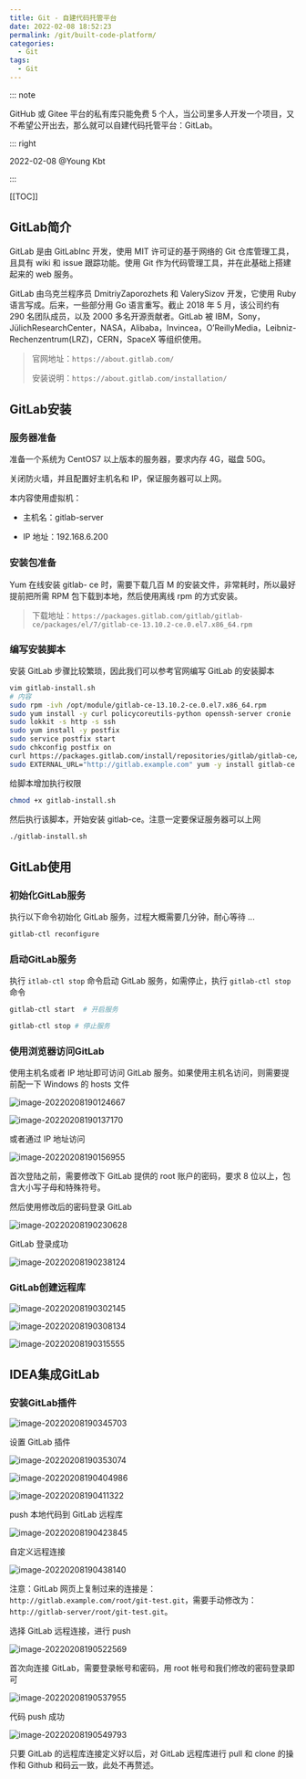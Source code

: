 ```yaml
---
title: Git - 自建代码托管平台
date: 2022-02-08 18:52:23
permalink: /git/built-code-platform/
categories: 
  - Git
tags: 
  - Git
---
```


::: note

GitHub 或 Gitee 平台的私有库只能免费 5 个人，当公司里多人开发一个项目，又不希望公开出去，那么就可以自建代码托管平台：GitLab。

::: right

2022-02-08 @Young Kbt

:::

[[TOC]]



## GitLab简介

GitLab 是由 GitLabInc 开发，使用 MIT 许可证的基于网络的 Git 仓库管理工具，且具有 wiki 和 issue 跟踪功能。使用 Git 作为代码管理工具，并在此基础上搭建起来的 web 服务。

GitLab 由乌克兰程序员 DmitriyZaporozhets 和 ValerySizov 开发，它使用 Ruby 语言写成。后来，一些部分用 Go 语言重写。截止 2018 年 5 月，该公司约有 290 名团队成员，以及 2000 多名开源贡献者。GitLab 被 IBM，Sony，JülichResearchCenter，NASA，Alibaba，Invincea，O’ReillyMedia，Leibniz-Rechenzentrum(LRZ)，CERN，SpaceX 等组织使用。

> 官网地址：`https://about.gitlab.com/`
>
> 安装说明：`https://about.gitlab.com/installation/`

## GitLab安装

### 服务器准备

准备一个系统为 CentOS7 以上版本的服务器，要求内存 4G，磁盘 50G。

关闭防火墙，并且配置好主机名和 IP，保证服务器可以上网。

本内容使用虚拟机：

- 主机名：gitlab-server

- IP 地址：192.168.6.200

### 安装包准备

Yum 在线安装 gitlab- ce 时，需要下载几百 M 的安装文件，非常耗时，所以最好提前把所需 RPM 包下载到本地，然后使用离线 rpm 的方式安装。

> 下载地址：`https://packages.gitlab.com/gitlab/gitlab-ce/packages/el/7/gitlab-ce-13.10.2-ce.0.el7.x86_64.rpm`

### 编写安装脚本

安装 GitLab 步骤比较繁琐，因此我们可以参考官网编写 GitLab 的安装脚本

```sh
vim gitlab-install.sh
# 内容
sudo rpm -ivh /opt/module/gitlab-ce-13.10.2-ce.0.el7.x86_64.rpm
sudo yum install -y curl policycoreutils-python openssh-server cronie
sudo lokkit -s http -s ssh
sudo yum install -y postfix
sudo service postfix start
sudo chkconfig postfix on
curl https://packages.gitlab.com/install/repositories/gitlab/gitlab-ce/script.rpm.sh | sudo bash
sudo EXTERNAL_URL="http://gitlab.example.com" yum -y install gitlab-ce
```

给脚本增加执行权限

```sh
chmod +x gitlab-install.sh
```

然后执行该脚本，开始安装 gitlab-ce。注意一定要保证服务器可以上网

```sh
./gitlab-install.sh
```

## GitLab使用

### 初始化GitLab服务

执行以下命令初始化 GitLab 服务，过程大概需要几分钟，耐心等待 ...

```sh
gitlab-ctl reconfigure
```

### 启动GitLab服务

执行 `itlab-ctl stop` 命令启动 GitLab 服务，如需停止，执行 `gitlab-ctl stop` 命令

```sh
gitlab-ctl start  # 开启服务

gitlab-ctl stop # 停止服务
```

### 使用浏览器访问GitLab

使用主机名或者 IP 地址即可访问 GitLab 服务。如果使用主机名访问，则需要提前配一下 Windows 的 hosts 文件

![image-20220208190124667](https://cdn.jsdelivr.net/gh/Kele-Bingtang/static/img/git/20220208190130.png)

![image-20220208190137170](https://cdn.jsdelivr.net/gh/Kele-Bingtang/static/img/git/20220208190138.png)

或者通过 IP 地址访问

![image-20220208190156955](https://cdn.jsdelivr.net/gh/Kele-Bingtang/static/img/git/20220208190157.png)

首次登陆之前，需要修改下 GitLab 提供的 root 账户的密码，要求 8 位以上，包含大小写子母和特殊符号。

然后使用修改后的密码登录 GitLab

![image-20220208190230628](https://cdn.jsdelivr.net/gh/Kele-Bingtang/static/img/git/20220208190231.png)

GitLab 登录成功

![image-20220208190238124](https://cdn.jsdelivr.net/gh/Kele-Bingtang/static/img/git/20220208190238.png)

### GitLab创建远程库

![image-20220208190302145](https://cdn.jsdelivr.net/gh/Kele-Bingtang/static/img/git/20220208190302.png)

![image-20220208190308134](https://cdn.jsdelivr.net/gh/Kele-Bingtang/static/img/git/20220208190309.png)

![image-20220208190315555](https://cdn.jsdelivr.net/gh/Kele-Bingtang/static/img/git/20220208190316.png)



## IDEA集成GitLab

### 安装GitLab插件

![image-20220208190345703](https://cdn.jsdelivr.net/gh/Kele-Bingtang/static/img/git/20220208190346.png)

设置 GitLab 插件

![image-20220208190353074](https://cdn.jsdelivr.net/gh/Kele-Bingtang/static/img/git/20220208190353.png)

![image-20220208190404986](https://cdn.jsdelivr.net/gh/Kele-Bingtang/static/img/git/20220208190405.png)

![image-20220208190411322](https://cdn.jsdelivr.net/gh/Kele-Bingtang/static/img/git/20220208190412.png)

push 本地代码到 GitLab 远程库

![image-20220208190423845](https://cdn.jsdelivr.net/gh/Kele-Bingtang/static/img/git/20220208190424.png)

自定义远程连接

![image-20220208190438140](https://cdn.jsdelivr.net/gh/Kele-Bingtang/static/img/git/20220208190439.png)

注意：GitLab 网页上复制过来的连接是：`http://gitlab.example.com/root/git-test.git`，需要手动修改为：`http://gitlab-server/root/git-test.git`。

选择 GitLab 远程连接，进行 push

![image-20220208190522569](https://cdn.jsdelivr.net/gh/Kele-Bingtang/static/img/git/20220208190523.png)

首次向连接 GitLab，需要登录帐号和密码，用 root 帐号和我们修改的密码登录即可

![image-20220208190537955](https://cdn.jsdelivr.net/gh/Kele-Bingtang/static/img/git/20220208190539.png)

代码 push 成功

![image-20220208190549793](https://cdn.jsdelivr.net/gh/Kele-Bingtang/static/img/git/20220208190550.png)

只要 GitLab 的远程库连接定义好以后，对 GitLab 远程库进行 pull 和 clone 的操作和 Github 和码云一致，此处不再赘述。
